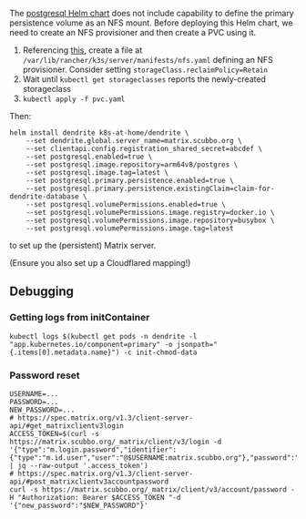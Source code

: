 The [postgresql Helm chart](https://github.com/bitnami/charts/blob/master/bitnami/postgresql/templates/primary/statefulset.yaml#L462-L468) does not include capability to define the primary persistence volume as an NFS mount. Before deploying this Helm chart, we need to create an NFS provisioner and then create a PVC using it.

1. Referencing [this](https://www.phillipsj.net/posts/k3s-enable-nfs-storage/), create a file at `/var/lib/rancher/k3s/server/manifests/nfs.yaml` defining an NFS provisioner. Consider setting `storageClass.reclaimPolicy=Retain`
2. Wait until `kubectl get storageclasses` reports the newly-created storageclass
3. `kubectl apply -f pvc.yaml`

Then:

```
helm install dendrite k8s-at-home/dendrite \
    --set dendrite.global.server_name=matrix.scubbo.org \
    --set clientapi.config.registration_shared_secret=abcdef \
    --set postgresql.enabled=true \
    --set postgresql.image.repository=arm64v8/postgres \
    --set postgresql.image.tag=latest \
    --set postgresql.primary.persistence.enabled=true \
    --set postgresql.primary.persistence.existingClaim=claim-for-dendrite-database \
    --set postgresql.volumePermissions.enabled=true \
    --set postgresql.volumePermissions.image.registry=docker.io \
    --set postgresql.volumePermissions.image.repository=busybox \
    --set postgresql.volumePermissions.image.tag=latest
```

to set up the (persistent) Matrix server.

(Ensure you also set up a Cloudflared mapping!)

## Debugging

### Getting logs from initContainer

`kubectl logs $(kubectl get pods -n dendrite -l "app.kubernetes.io/component=primary" -o jsonpath="{.items[0].metadata.name}") -c init-chmod-data`

### Password reset

```
USERNAME=...
PASSWORD=...
NEW_PASSWORD=...
# https://spec.matrix.org/v1.3/client-server-api/#get_matrixclientv3login
ACCESS_TOKEN=$(curl -s https://matrix.scubbo.org/_matrix/client/v3/login -d '{"type":"m.login.password","identifier":{"type":"m.id.user","user":"@$USERNAME:matrix.scubbo.org"},"password":"$PASSWORD"}' | jq --raw-output '.access_token')
# https://spec.matrix.org/v1.3/client-server-api/#post_matrixclientv3accountpassword
curl -s https://matrix.scubbo.org/_matrix/client/v3/account/password -H "Authorization: Bearer $ACCESS_TOKEN "-d '{"new_password":"$NEW_PASSWORD"}'
```
